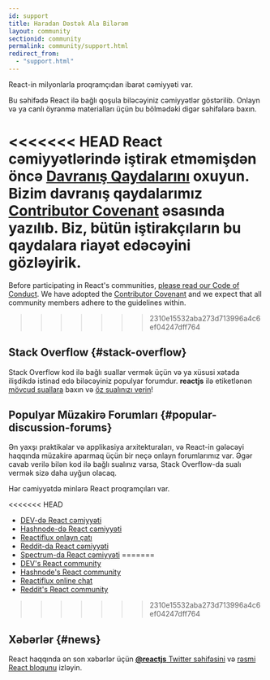 ```yaml
---
id: support
title: Haradan Dəstək Ala Bilərəm
layout: community
sectionid: community
permalink: community/support.html
redirect_from:
  - "support.html"
---
```


React-in milyonlarla proqramçıdan ibarət cəmiyyəti var.

Bu səhifədə React ilə bağlı qoşula biləcəyiniz cəmiyyətlər göstərilib. Onlayn və ya canlı öyrənmə materialları üçün bu bölmədəki digər səhifələrə baxın.

<<<<<<< HEAD
React cəmiyyətlərində iştirak etməmişdən öncə [Davranış Qaydalarını](https://github.com/facebook/react/blob/master/CODE_OF_CONDUCT.md) oxuyun. Bizim davranış qaydalarımız [Contributor Covenant](https://www.contributor-covenant.org/) əsasında yazılıb. Biz, bütün iştirakçıların bu qaydalara riayət edəcəyini gözləyirik.
=======
Before participating in React's communities, [please read our Code of Conduct](https://github.com/facebook/react/blob/main/CODE_OF_CONDUCT.md). We have adopted the [Contributor Covenant](https://www.contributor-covenant.org/) and we expect that all community members adhere to the guidelines within.
>>>>>>> 2310e15532aba273d713996a4c6ef04247dff764

## Stack Overflow {#stack-overflow}

Stack Overflow kod ilə bağlı suallar vermək üçün və ya xüsusi xətada ilişdikdə istinad edə biləcəyiniz populyar forumdur. **reactjs** ilə etiketlənən [mövcud suallara](https://stackoverflow.com/questions/tagged/reactjs) baxın və [öz sualınızı verin](https://stackoverflow.com/questions/ask?tags=reactjs)!

## Populyar Müzakirə Forumları {#popular-discussion-forums}

Ən yaxşı praktikalar və applikasiya arxitekturaları, və React-in gələcəyi haqqında müzakirə aparmaq üçün bir neçə onlayn forumlarımız var. Əgər cavab verilə bilən kod ilə bağlı sualınız varsa, Stack Overflow-da sualı vermək sizə daha uyğun olacaq.

Hər cəmiyyətdə minlərə React proqramçıları var.

<<<<<<< HEAD
* [DEV-də React cəmiyyəti](https://dev.to/t/react)
* [Hashnode-də React cəmiyyəti](https://hashnode.com/n/reactjs)
* [Reactiflux onlayn çatı](https://discord.gg/reactiflux)
* [Reddit-da React cəmiyyəti](https://www.reddit.com/r/reactjs/)
* [Spectrum-da React cəmiyyəti](https://spectrum.chat/react)
=======
* [DEV's React community](https://dev.to/t/react)
* [Hashnode's React community](https://hashnode.com/n/reactjs)
* [Reactiflux online chat](https://discord.gg/reactiflux)
* [Reddit's React community](https://www.reddit.com/r/reactjs/)
>>>>>>> 2310e15532aba273d713996a4c6ef04247dff764

## Xəbərlər {#news}

React haqqında ən son xəbərlər üçün [**@reactjs** Twitter səhifəsini](https://twitter.com/reactjs) və [rəsmi React bloqunu](/blog/) izləyin.

